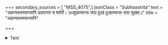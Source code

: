 +++
secondary_sources = [ "MSS_4075",]
jsonClass = "Subhaashita"
text = "अहान्यस्तमयान्तानि उदयान्ता च शर्वरी।  \nसुखस्यान्तः सदा दुःखं दुःखस्यान्तः सदा सुखम्॥"
title = "अहान्यस्तमयान्तानि"

+++

<details><summary>Text</summary>

अहान्यस्तमयान्तानि उदयान्ता च शर्वरी।  
सुखस्यान्तः सदा दुःखं दुःखस्यान्तः सदा सुखम्॥
</details>

